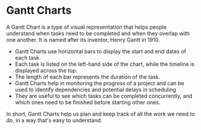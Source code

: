 # Gantt Charts

A Gantt Chart is a type of visual representation that helps people understand when tasks need to be completed and when they overlap with one another. It is named after its inventor, Henry Gantt in 1910.

* Gantt Charts use horizontal bars to display the start and end dates of each task.
* Each task is listed on the left-hand side of the chart, while the timeline is displayed across the top.
* The length of each bar represents the duration of the task.
* Gantt Charts help in monitoring the progress of a project and can be used to identify dependencies and potential delays in scheduling
* They are useful to see which tasks can be completed concurrently, and which ones need to be finished before starting other ones.

In short, Gantt Charts help us plan and keep track of all the work we need to do, in a way that's easy to understand.
